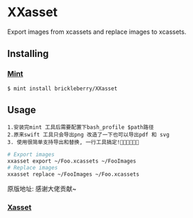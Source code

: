 # XXasset

Export images from xcassets and replace images to xcassets.

## Installing
### [Mint](https://github.com/yonaskolb/mint)
```
$ mint install brickleberry/XXasset
```

## Usage
```
1.安装完mint 工具后需要配置下bash_profile $path路径
2.原来swift 工具只会导出png 改造了一下也可以导出pdf 和 svg
3. 使用很简单支持导出和替换, 一行工具搞定!👏🏻👏🏻👏🏻
```

```sh
# Export images
xxasset export ~/Foo.xcassets ~/FooImages
# Replace images
xxasset replace ~/FooImages ~/Foo.xcassets
```
原版地址: 感谢大佬贡献~
### [Xasset](https://github.com/KelaKing/Xasset)
